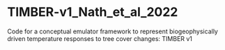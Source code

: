 # TIMBER-v1_Nath_et_al_2022
Code for a conceptual emulator framework to represent biogeophysically driven temperature responses to tree cover changes: TIMBER v1
